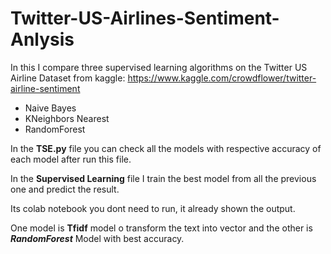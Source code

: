 # Twitter-US-Airlines-Sentiment-Anlysis

In this I compare three supervised learning algorithms on the Twitter US Airline Dataset from kaggle: https://www.kaggle.com/crowdflower/twitter-airline-sentiment
- Naive Bayes
- KNeighbors Nearest
- RandomForest

In the **TSE.py** file you can check all the models with respective accuracy of each model after run this file.<br />

In the **Supervised Learning** file I train the best model from all the previous one and predict the result.<br>

Its colab notebook you dont need to run, it already shown the output.

One model is **Tfidf** model o transform the text into vector and the other is ***RandomForest*** Model with best accuracy.
